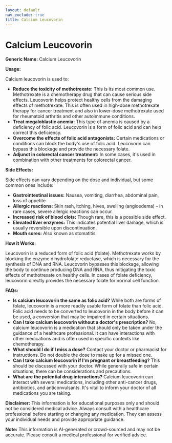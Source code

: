```yaml
---
layout: default
nav_exclude: true
title: Calcium Leucovorin
---
```


# Calcium Leucovorin

**Generic Name:** Calcium Leucovorin

**Usage:**

Calcium leucovorin is used to:

* **Reduce the toxicity of methotrexate:**  This is its most common use. Methotrexate is a chemotherapy drug that can cause serious side effects. Leucovorin helps protect healthy cells from the damaging effects of methotrexate. This is often used in high-dose methotrexate therapy for cancer treatment and also in lower-dose methotrexate used for rheumatoid arthritis and other autoimmune conditions.
* **Treat megaloblastic anemia:** This type of anemia is caused by a deficiency of folic acid. Leucovorin is a form of folic acid and can help correct this deficiency.
* **Overcome the effects of folic acid antagonists:**  Certain medications or conditions can block the body's use of folic acid. Leucovorin can bypass this blockage and provide the necessary folate.
* **Adjunct in colorectal cancer treatment:** In some cases, it's used in combination with other treatments for colorectal cancer.


**Side Effects:**

Side effects can vary depending on the dose and individual, but some common ones include:

* **Gastrointestinal issues:** Nausea, vomiting, diarrhea, abdominal pain, loss of appetite
* **Allergic reactions:** Skin rash, itching, hives, swelling (angioedema) – in rare cases, severe allergic reactions can occur.
* **Increased risk of blood clots:** Though rare, this is a possible side effect.
* **Elevated liver enzymes:**  This indicates potential liver damage, which is usually reversible upon discontinuation.
* **Mouth sores:**  Also known as stomatitis.


**How it Works:**

Leucovorin is a reduced form of folic acid (folate).  Methotrexate works by blocking the enzyme dihydrofolate reductase, which is necessary for the synthesis of DNA and RNA.  Leucovorin bypasses this blockage, allowing the body to continue producing DNA and RNA, thus mitigating the toxic effects of methotrexate on healthy cells.  In cases of folate deficiency, leucovorin directly provides the necessary folate for normal cell function.


**FAQs:**

* **Is calcium leucovorin the same as folic acid?**  While both are forms of folate, leucovorin is a more readily usable form of folate than folic acid.  Folic acid needs to be converted to leucovorin in the body before it can be used, a conversion that may be impaired in certain situations.
* **Can I take calcium leucovorin without a doctor's prescription?** No, calcium leucovorin is a medication that should only be taken under the guidance of a healthcare professional.  It can have interactions with other medications and is often used in specific contexts like chemotherapy.
* **What should I do if I miss a dose?**  Contact your doctor or pharmacist for instructions.  Do not double the dose to make up for a missed one.
* **Can I take calcium leucovorin if I'm pregnant or breastfeeding?** This should be discussed with your doctor.  While generally safe in certain situations, there can be considerations and precautions.
* **What are the potential drug interactions?**  Calcium leucovorin can interact with several medications, including other anti-cancer drugs, antibiotics, and anticonvulsants.  It's vital to inform your doctor of all medications you are taking.


**Disclaimer:** This information is for educational purposes only and should not be considered medical advice.  Always consult with a healthcare professional before starting or changing any medication.  They can assess your individual needs and provide appropriate guidance.


**Note:** This information is AI-generated or crowd-sourced and may not be accurate. Please consult a medical professional for verified advice.